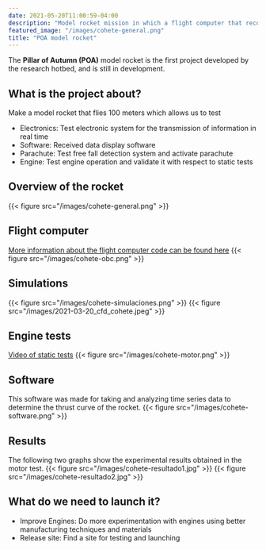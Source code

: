 ```yaml
---
date: 2021-05-20T11:00:59-04:00
description: "Model rocket mission in which a flight computer that records its trajectory was designed"
featured_image: "/images/cohete-general.png"
title: "POA model rocket"
---
```

 
The **Pillar of Autumn (POA)** model rocket is the first project developed by the research hotbed, and is still in development.
 
## What is the project about?
Make a model rocket that flies 100 meters which allows us to test
 
* Electronics: Test electronic system for the transmission of information in real time
* Software: Received data display software
* Parachute: Test free fall detection system and activate parachute
* Engine: Test engine operation and validate it with respect to static tests
 
## Overview of the rocket
{{< figure src="/images/cohete-general.png" >}}
 
## Flight computer
[More information about the flight computer code can be found here](https://github.com/el-NASA/POA-OBC)
{{< figure src="/images/cohete-obc.png" >}}
 
## Simulations
{{< figure src="/images/cohete-simulaciones.png" >}}
{{< figure src="/images/2021-03-20_cfd_cohete.jpeg" >}}
 
## Engine tests
[Video of static tests](https://youtu.be/N8EqTQDT8mk)
{{< figure src="/images/cohete-motor.png" >}}
 
## Software
This software was made for taking and analyzing time series data to determine the thrust curve of the rocket.
{{< figure src="/images/cohete-software.png" >}}
 
## Results
The following two graphs show the experimental results obtained in the motor test.
{{< figure src="/images/cohete-resultado1.jpg" >}}
{{< figure src="/images/cohete-resultado2.jpg" >}}
 
## What do we need to launch it?
* Improve Engines: Do more experimentation with engines using better manufacturing techniques and materials
* Release site: Find a site for testing and launching

